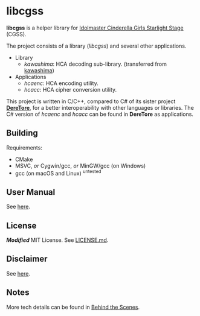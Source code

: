# libcgss

**libcgss** is a helper library for [Idolmaster Cinderella Girls Starlight Stage](http://cinderella.idolmaster.jp/sl-stage/)
(CGSS).

The project consists of a library (*libcgss*) and several other applications.

- Library
  - *kawashima*: HCA decoding sub-library. (transferred from [kawashima](https://github.com/hozuki/kawashima))
- Applications
  - *hcaenc*: HCA encoding utility.
  - *hcacc*: HCA cipher conversion utility.

This project is written in C/C++, compared to C# of its sister project [**DereTore**](https://github.com/hozuki/DereTore),
for a better interoperability with other languages or libraries. The C# version of *hcaenc* and *hcacc*
can be found in **DereTore** as applications.

## Building

Requirements:

- CMake
- MSVC, *or* Cygwin/gcc, *or* MinGW/gcc (on Windows)
- gcc (on macOS and Linux) <sup>untested</sup>

## User Manual

See [here](docs/user-manual.md).

## License

_**Modified**_ MIT License. See [LICENSE.md](LICENSE.md).

## Disclaimer

See [here](DISCLAIMER.md).

## Notes

More tech details can be found in [Behind the Scenes](docs/behind-the-scenes.md).
